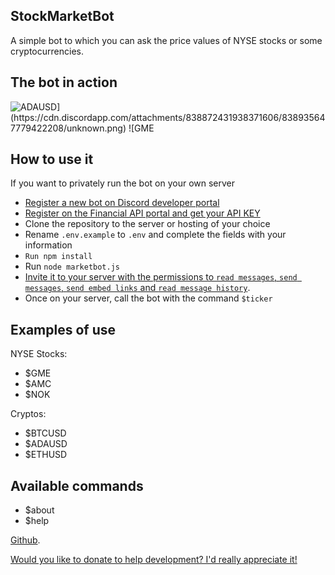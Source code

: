 ## StockMarketBot

A simple bot to which you can ask the price values of NYSE stocks or some cryptocurrencies.

## The bot in action

![$ADAUSD](https://cdn.discordapp.com/attachments/838872431938371606/838935647779422208/unknown.png)
![$GME](https://cdn.discordapp.com/attachments/838872431938371606/838934951918567434/unknown.png)

## How to use it

If you want to privately run the bot on your own server

- [Register a new bot on Discord developer portal](https://discord.com/developers/)
- [Register on the Financial API portal and get your API KEY](https://financialmodelingprep.com/)
- Clone the repository to the server or hosting of your choice
- Rename ```.env.example``` to ```.env``` and complete the fields with your information
- ```Run npm install```
- Run ```node marketbot.js```
- [Invite it to your server with the permissions to ```read messages```, ```send messages```, ```send embed links``` and ```read message history```](https://discordapi.com/permissions.html).
- Once on your server, call the bot with the command ```$ticker```

## Examples of use

NYSE Stocks:

- $GME 
- $AMC
- $NOK

Cryptos:

- $BTCUSD
- $ADAUSD
- $ETHUSD

## Available commands

- $about
- $help


[Github](https://github.com/vipeeerr/Stock-market-discord-bot).

[Would you like to donate to help development? I'd really appreciate it!](https://www.paypal.com/paypalme/lgodoydev)